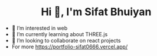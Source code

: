 <h1 align="center">Hi 👋, I'm Sifat Bhuiyan</h1>


- 👀 I’m interested in web
- 🌱 I’m currently learning about THREE.js
- 💞️ I’m looking to collaborate on react projects
- For more https://portfolio-sifat0666.vercel.app/

<!---
sifat0666/sifat0666 is a ✨ special ✨ repository because its `README.md` (this file) appears on your GitHub profile.
You can click the Preview link to take a look at your changes.
--->
<!---

<h1 align="center">📊 GitHub Stats:</h1>

[![](https://visitcount.itsvg.in/api?id=sifat0666&label=Profile%20Views&pretty=false)](https://visitcount.itsvg.in)  <br/>
[![GitHub Streak](https://streak-stats.demolab.com/?user=sifat0666)](https://git.io/streak-stats)

--->
